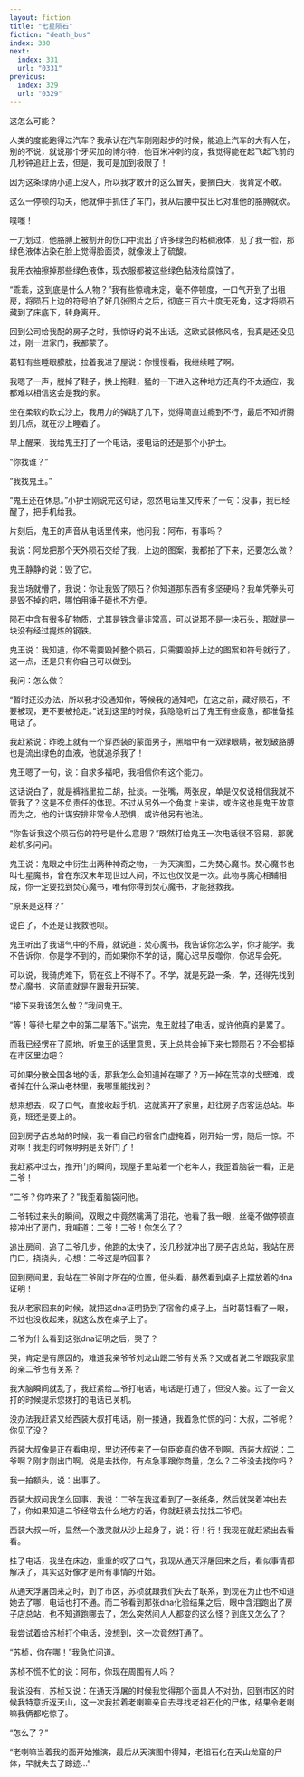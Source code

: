 ```yaml
---
layout: fiction
title: "七星陨石"
fiction: "death_bus"
index: 330
next:
  index: 331
  url: "0331"
previous:
  index: 329
  url: "0329"
---
```

这怎么可能？

人类的度能跑得过汽车？我承认在汽车刚刚起步的时候，能追上汽车的大有人在，别的不说，就说那个牙买加的博尔特，他百米冲刺的度，我觉得能在起飞起飞前的几秒钟追赶上去，但是，我可是加到极限了！

因为这条绿荫小道上没人，所以我才敢开的这么冒失，要搁白天，我肯定不敢。

这么一停顿的功夫，他就伸手抓住了车门，我从后腰中拔出匕对准他的胳膊就砍。

噗嗤！

一刀划过，他胳膊上被割开的伤口中流出了许多绿色的粘稠液体，见了我一脸，那绿色液体沾染在脸上觉得脸面烫，就像泼上了硫酸。

我用衣袖擦掉那些绿色液体，现衣服都被这些绿色黏液给腐蚀了。

“乖乖，这到底是什么人物？”我有些惊魂未定，毫不停顿度，一口气开到了出租房，将陨石上边的符号拍了好几张图片之后，彻底三百六十度无死角，这才将陨石藏到了床底下，转身离开。

回到公司给我配的房子之时，我惊讶的说不出话，这欧式装修风格，我真是还没见过，刚一进家门，我都蒙了。

葛钰有些睡眼朦胧，拉着我进了屋说：你慢慢看，我继续睡了啊。

我嗯了一声，脱掉了鞋子，换上拖鞋，猛的一下进入这种地方还真的不太适应，我都难以相信这会是我的家。

坐在柔软的欧式沙上，我用力的弹跳了几下，觉得简直过瘾到不行，最后不知折腾到几点，就在沙上睡着了。

早上醒来，我给鬼王打了一个电话，接电话的还是那个小护士。

“你找谁？”

“我找鬼王。”

“鬼王还在休息。”小护士刚说完这句话，忽然电话里又传来了一句：没事，我已经醒了，把手机给我。

片刻后，鬼王的声音从电话里传来，他问我：阿布，有事吗？

我说：阿龙把那个天外陨石交给了我，上边的图案，我都拍了下来，还要怎么做？

鬼王静静的说：毁了它。

我当场就懵了，我说：你让我毁了陨石？你知道那东西有多坚硬吗？我单凭拳头可是毁不掉的吧，哪怕用锤子砸也不方便。

陨石中含有很多矿物质，尤其是铁含量非常高，可以说那不是一块石头，那就是一块没有经过提炼的钢铁。

鬼王说：我知道，你不需要毁掉整个陨石，只需要毁掉上边的图案和符号就行了，这一点，还是只有你自己可以做到。

我问：怎么做？

“暂时还没办法，所以我才没通知你，等候我的通知吧，在这之前，藏好陨石，不要被现，更不要被抢走。”说到这里的时候，我隐隐听出了鬼王有些疲惫，都准备挂电话了。

我赶紧说：昨晚上就有一个穿西装的蒙面男子，黑暗中有一双绿眼睛，被划破胳膊也是流出绿色的血液，他就追杀我了！

鬼王嗯了一句，说：自求多福吧，我相信你有这个能力。

这话说白了，就是裤裆里拉二胡，扯淡。一张嘴，两张皮，单是仅仅说相信我就不管我了？这是不负责任的体现。不过从另外一个角度上来讲，或许这也是鬼王故意而为之，他的计谋安排非常令人恐惧，或许他另有他法。

“你告诉我这个陨石伤的符号是什么意思？”既然打给鬼王一次电话很不容易，那就趁机多问问。

鬼王说：鬼眼之中衍生出两种神奇之物，一为天演图，二为焚心魔书。焚心魔书也叫七星魔书，曾在东汉末年现世过人间，不过也仅仅是一次。此物与魔心相辅相成，你一定要找到焚心魔书，唯有你得到焚心魔书，才能拯救我。

“原来是这样？”

说白了，不还是让我救他呗。

鬼王听出了我语气中的不屑，就说道：焚心魔书，我告诉你怎么学，你才能学。我不告诉你，你是学不到的，而如果你不学的话，魔心迟早反噬你，你迟早会死。

可以说，我骑虎难下，箭在弦上不得不了。不学，就是死路一条，学，还得先找到焚心魔书，这简直就是在跟我开玩笑。

“接下来我该怎么做？”我问鬼王。

“等！等待七星之中的第二星落下。”说完，鬼王就挂了电话，或许他真的是累了。

而我已经愣在了原地，听鬼王的话里意思，天上总共会掉下来七颗陨石？不会都掉在市区里边吧？

可如果分散全国各地的话，那我怎么会知道掉在哪了？万一掉在荒凉的戈壁滩，或者掉在什么深山老林里，我哪里能找到？

想来想去，叹了口气，直接收起手机，这就离开了家里，赶往房子店客运总站。毕竟，班还是要上的。

回到房子店总站的时候，我一看自己的宿舍门虚掩着，刚开始一愣，随后一惊。不对啊！我走的时候明明是关好门了！

我赶紧冲过去，推开门的瞬间，现屋子里站着一个老年人，我歪着脑袋一看，正是二爷！

“二爷？你咋来了？”我歪着脑袋问他。

二爷转过来头的瞬间，双眼之中竟然噙满了泪花，他看了我一眼，丝毫不做停顿直接冲出了房门，我喊道：二爷！二爷！你怎么了？

追出房间，追了二爷几步，他跑的太快了，没几秒就冲出了房子店总站，我站在房门口，挠挠头，心想：二爷这是咋回事？

回到房间里，我站在二爷刚才所在的位置，低头看，赫然看到桌子上摆放着的dna证明！

我从老家回来的时候，就把这dna证明扔到了宿舍的桌子上，当时葛钰看了一眼，不过也没收起来，就这么放在桌子上了。

二爷为什么看到这张dna证明之后，哭了？

哭，肯定是有原因的，难道我亲爷爷刘龙山跟二爷有关系？又或者说二爷跟我家里的亲二爷也有关系？

我大脑瞬间就乱了，我赶紧给二爷打电话，电话是打通了，但没人接。过了一会又打的时候提示您拨打的电话已关机。

没办法我赶紧又给西装大叔打电话，刚一接通，我着急忙慌的问：大叔，二爷呢？你见了没？

西装大叔像是正在看电视，里边还传来了一句臣妾真的做不到啊。西装大叔说：二爷啊？刚才刚出门啊，说是去找你，有点急事跟你商量，怎么？二爷没去找你吗？

我一拍额头，说：出事了。

西装大叔问我怎么回事，我说：二爷在我这看到了一张纸条，然后就哭着冲出去了，你如果知道二爷经常去什么地方的话，你就赶紧去找找二爷吧。

西装大叔一听，显然一个激灵就从沙上起身了，说：行！行！我现在就赶紧出去看看。

挂了电话，我坐在床边，重重的叹了口气，我现从通天浮屠回来之后，看似事情都解决了，其实这好像才是所有事情的开始。

从通天浮屠回来之时，到了市区，苏桢就跟我们失去了联系，到现在为止也不知道她去了哪，电话也打不通。而二爷看到那张dna化验结果之后，眼中含泪跑出了房子店总站，也不知道跑哪去了，怎么突然间人人都变的这么怪？到底又怎么了？

我尝试着给苏桢打个电话，没想到，这一次竟然打通了。

“苏桢，你在哪！”我急忙问道。

苏桢不慌不忙的说：阿布，你现在周围有人吗？

我说没有，苏桢又说：在通天浮屠的时候我觉得那个面具人不对劲，回到市区的时候我特意折返天山，这一次我拉着老喇嘛亲自去寻找老祖石化的尸体，结果令老喇嘛我俩都吃惊了。

“怎么了？”

“老喇嘛当着我的面开始推演，最后从天演图中得知，老祖石化在天山龙窟的尸体，早就失去了踪迹...”